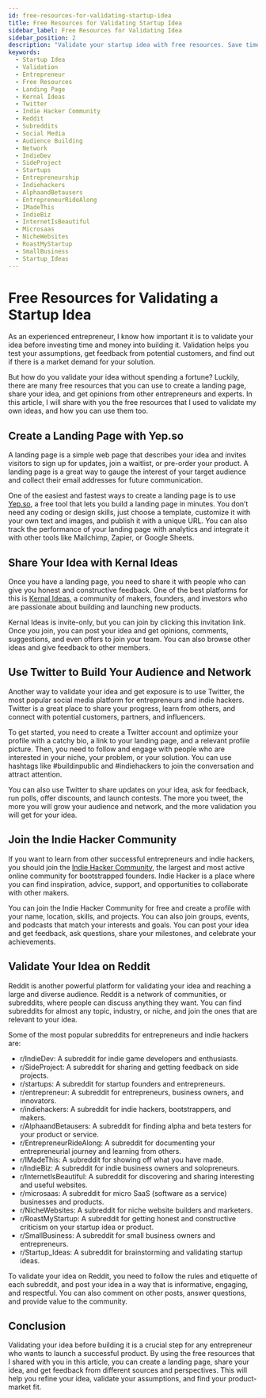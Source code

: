 ```yaml
---
id: free-resources-for-validating-startup-idea
title: Free Resources for Validating Startup Idea
sidebar_label: Free Resources for Validating Idea
sidebar_position: 2
description: "Validate your startup idea with free resources. Save time, money, and resources, and focus on the most promising opportunities. Your guide to success!"
keywords:
  - Startup Idea
  - Validation
  - Entrepreneur
  - Free Resources
  - Landing Page
  - Kernal Ideas
  - Twitter
  - Indie Hacker Community
  - Reddit
  - Subreddits
  - Social Media
  - Audience Building
  - Network
  - IndieDev
  - SideProject
  - Startups
  - Entrepreneurship
  - Indiehackers
  - AlphaandBetausers
  - EntrepreneurRideAlong
  - IMadeThis
  - IndieBiz
  - InternetIsBeautiful
  - Microsaas
  - NicheWebsites
  - RoastMyStartup
  - SmallBusiness
  - Startup_Ideas
---
```


# Free Resources for Validating a Startup Idea

As an experienced entrepreneur, I know how important it is to validate your idea before investing time and money into building it. Validation helps you test your assumptions, get feedback from potential customers, and find out if there is a market demand for your solution.

But how do you validate your idea without spending a fortune? Luckily, there are many free resources that you can use to create a landing page, share your idea, and get opinions from other entrepreneurs and experts. In this article, I will share with you the free resources that I used to validate my own ideas, and how you can use them too.

## Create a Landing Page with Yep.so

A landing page is a simple web page that describes your idea and invites visitors to sign up for updates, join a waitlist, or pre-order your product. A landing page is a great way to gauge the interest of your target audience and collect their email addresses for future communication.

One of the easiest and fastest ways to create a landing page is to use [Yep.so](https://yep.so/), a free tool that lets you build a landing page in minutes. You don’t need any coding or design skills, just choose a template, customize it with your own text and images, and publish it with a unique URL. You can also track the performance of your landing page with analytics and integrate it with other tools like Mailchimp, Zapier, or Google Sheets.

## Share Your Idea with Kernal Ideas

Once you have a landing page, you need to share it with people who can give you honest and constructive feedback. One of the best platforms for this is [Kernal Ideas](https://kern.al/register?invitecode=DOMENICOGAGLIARDI066841), a community of makers, founders, and investors who are passionate about building and launching new products.

Kernal Ideas is invite-only, but you can join by clicking this invitation link. Once you join, you can post your idea and get opinions, comments, suggestions, and even offers to join your team. You can also browse other ideas and give feedback to other members.

## Use Twitter to Build Your Audience and Network

Another way to validate your idea and get exposure is to use Twitter, the most popular social media platform for entrepreneurs and indie hackers. Twitter is a great place to share your progress, learn from others, and connect with potential customers, partners, and influencers.

To get started, you need to create a Twitter account and optimize your profile with a catchy bio, a link to your landing page, and a relevant profile picture. Then, you need to follow and engage with people who are interested in your niche, your problem, or your solution. You can use hashtags like #buildinpublic and #indiehackers to join the conversation and attract attention.

You can also use Twitter to share updates on your idea, ask for feedback, run polls, offer discounts, and launch contests. The more you tweet, the more you will grow your audience and network, and the more validation you will get for your idea.

## Join the Indie Hacker Community

If you want to learn from other successful entrepreneurs and indie hackers, you should join the [Indie Hacker Community](https://www.indiehackers.com/), the largest and most active online community for bootstrapped founders. Indie Hacker is a place where you can find inspiration, advice, support, and opportunities to collaborate with other makers.

You can join the Indie Hacker Community for free and create a profile with your name, location, skills, and projects. You can also join groups, events, and podcasts that match your interests and goals. You can post your idea and get feedback, ask questions, share your milestones, and celebrate your achievements.

## Validate Your Idea on Reddit

Reddit is another powerful platform for validating your idea and reaching a large and diverse audience. Reddit is a network of communities, or subreddits, where people can discuss anything they want. You can find subreddits for almost any topic, industry, or niche, and join the ones that are relevant to your idea.

Some of the most popular subreddits for entrepreneurs and indie hackers are:

- r/IndieDev: A subreddit for indie game developers and enthusiasts.
- r/SideProject: A subreddit for sharing and getting feedback on side projects.
- r/startups: A subreddit for startup founders and entrepreneurs.
- r/entrepreneur: A subreddit for entrepreneurs, business owners, and innovators.
- r/indiehackers: A subreddit for indie hackers, bootstrappers, and makers.
- r/AlphaandBetausers: A subreddit for finding alpha and beta testers for your product or service.
- r/EntrepreneurRideAlong: A subreddit for documenting your entrepreneurial journey and learning from others.
- r/IMadeThis: A subreddit for showing off what you have made.
- r/IndieBiz: A subreddit for indie business owners and solopreneurs.
- r/InternetIsBeautiful: A subreddit for discovering and sharing interesting and useful websites.
- r/microsaas: A subreddit for micro SaaS (software as a service) businesses and products.
- r/NicheWebsites: A subreddit for niche website builders and marketers.
- r/RoastMyStartup: A subreddit for getting honest and constructive criticism on your startup idea or product.
- r/SmallBusiness: A subreddit for small business owners and entrepreneurs.
- r/Startup_Ideas: A subreddit for brainstorming and validating startup ideas.

To validate your idea on Reddit, you need to follow the rules and etiquette of each subreddit, and post your idea in a way that is informative, engaging, and respectful. You can also comment on other posts, answer questions, and provide value to the community.

## Conclusion

Validating your idea before building it is a crucial step for any entrepreneur who wants to launch a successful product. By using the free resources that I shared with you in this article, you can create a landing page, share your idea, and get feedback from different sources and perspectives. This will help you refine your idea, validate your assumptions, and find your product-market fit.
